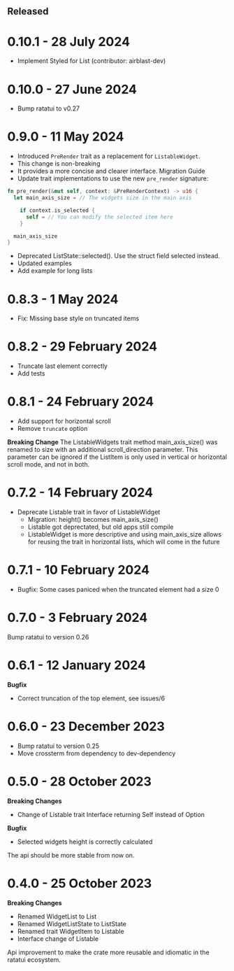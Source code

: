 Released
--------

0.10.1 - 28 July 2024
===================
- Implement Styled for List (contributor: airblast-dev)
 
0.10.0 - 27 June 2024
===================
- Bump ratatui to v0.27

0.9.0 - 11 May 2024
===================
- Introduced `PreRender` trait as a replacement for `ListableWidget`.
- This change is non-breaking 
- It provides a more concise and clearer interface.
Migration Guide
- Update trait implementations to use the new `pre_render` signature:

```rust
fn pre_render(&mut self, context: &PreRenderContext) -> u16 {
  let main_axis_size = // The widgets size in the main axis

    if context.is_selected {
      self = // You can modify the selected item here
    }

  main_axis_size
}
```
- Deprecated ListState::selected(). Use the struct field selected instead.
- Updated examples
- Add example for long lists

0.8.3 - 1 May 2024 
===================
- Fix: Missing base style on truncated items

0.8.2 - 29 February 2024
===================
- Truncate last element correctly
- Add tests

0.8.1 - 24 February 2024
===================
- Add support for horizontal scroll
- Remove `truncate` option

**Breaking Change**
The ListableWidgets trait method main_axis_size() was renamed to
size with an additional scroll_direction parameter. This parameter
can be ignored if the ListItem is only used in vertical or horizontal
scroll mode, and not in both.

0.7.2 - 14 February 2024
===================
- Deprecate Listable trait in favor of ListableWidget
  - Migration: height() becomes main_axis_size()
  - Listable got deprectated, but old apps still compile
  - ListableWidget is more descriptive and using
    main_axis_size allows for reusing the trait 
    in horizontal lists, which will come in the future

0.7.1 - 10 February 2024
===================
- Bugfix: Some cases paniced when the truncated element had a size 0

0.7.0 - 3 February 2024
===================
Bump ratatui to version 0.26

0.6.1 - 12 January 2024
===================
**Bugfix**
- Correct truncation of the top element, see issues/6

0.6.0 - 23 December 2023
===================
- Bump ratatui to version 0.25
- Move crossterm from dependency to dev-dependency

0.5.0 - 28 October 2023
===================
**Breaking Changes**
- Change of Listable trait Interface returning Self instead of Option
  
**Bugfix**
- Selected widgets height is correctly calculated

The api should be more stable from now on.

0.4.0 - 25 October 2023
===================
**Breaking Changes**
- Renamed WidgetList to List
- Renamed WidgetListState to ListState
- Renamed trait WidgetItem to Listable
- Interface change of Listable

Api improvement to make the crate more reusable
and idiomatic in the ratatui ecosystem.
